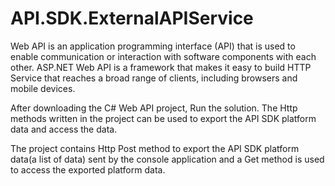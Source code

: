 # API.SDK.ExternalAPIService

Web API is an application programming interface (API) that is used to enable communication or interaction with software components with each other.
ASP.NET Web API is a framework that makes it easy to build HTTP Service that reaches a broad range of clients, including browsers and mobile devices.

After downloading the C# Web API project, Run the solution.
The Http methods written in the project can be used to export the API SDK platform data and access the data.

The project contains Http Post method to export the API SDK platform data(a list of data) sent by the console application and a Get method is used to access the exported platform data.
